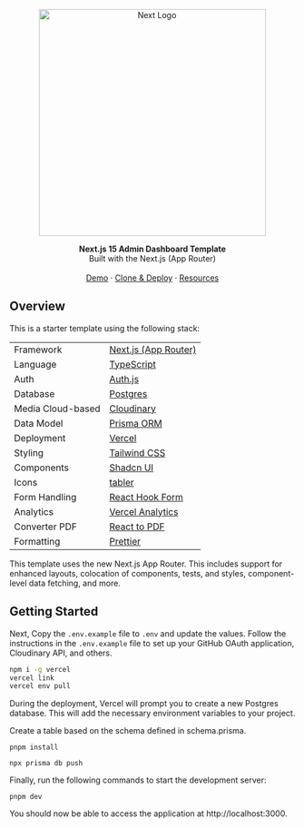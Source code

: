 <p align="center">
  <a href="http://nextjs.org/" target="blank"><img width="400" alt="Next Logo" src="https://raw.githubusercontent.com/ioeridev/assets/994a54a25e00e61c14e11ca65f77028725eacb69/brand/nextjs.svg" /></a>
</p>

<div align="center"><strong>Next.js 15 Admin Dashboard Template</strong></div>
<div align="center">Built with the Next.js (App Router)</div>
<br />
<div align="center">
<a href="https://minimal-dashboard-three.vercel.app">Demo</a>
<span> · </span>
<a href="https://vercel.com/templates/next.js/admin-dashboard-tailwind-postgres-react-nextjs">Clone & Deploy</a>
<span> · </span>
<a href="https://github.com/vercel/nextjs-postgres-nextauth-tailwindcss-template">Resources</a>
</div>

## Overview

This is a starter template using the following stack:

|                   |                                                                                  |
| ----------------- | -------------------------------------------------------------------------------- |
| Framework         | [Next.js (App Router)](https://nextjs.org)                                       |
| Language          | [TypeScript](https://www.typescriptlang.org)                                     |
| Auth              | [Auth.js](https://authjs.dev/?_gl=1*2exugf*_gcl_au*OTIxMjU2MTc0LjE3MzA3NzM1ODE.) |
| Database          | [Postgres](https://vercel.com/postgres)                                          |
| Media Cloud-based | [Cloudinary](https://next.cloudinary.dev/)                                       |
| Data Model        | [Prisma ORM](https://www.prisma.io/docs/getting-started)                         |
| Deployment        | [Vercel](https://vercel.com/docs/concepts/next.js/overview)                      |
| Styling           | [Tailwind CSS](https://tailwindcss.com)                                          |
| Components        | [Shadcn UI](https://ui.shadcn.com/)                                              |
| Icons             | [tabler](https://tabler.io/icons)                                                |
| Form Handling     | [React Hook Form](https://react-hook-form.com/get-started#TypeScript)            |
| Analytics         | [Vercel Analytics](https://vercel.com/analytics)                                 |
| Converter PDF     | [React to PDF](https://www.npmjs.com/package/react-to-pdf)                       |
| Formatting        | [Prettier](https://prettier.io)                                                  |

This template uses the new Next.js App Router. This includes support for enhanced layouts, colocation of components, tests, and styles, component-level data fetching, and more.

## Getting Started

Next, Copy the `.env.example` file to `.env` and update the values. Follow the instructions in the `.env.example` file to set up your GitHub OAuth application, Cloudinary API, and others.

```bash
npm i -g vercel
vercel link
vercel env pull
```

During the deployment, Vercel will prompt you to create a new Postgres database. This will add the necessary environment variables to your project.

Create a table based on the schema defined in schema.prisma.

```
pnpm install
```

```
npx prisma db push
```

Finally, run the following commands to start the development server:

```
pnpm dev
```

You should now be able to access the application at http://localhost:3000.
